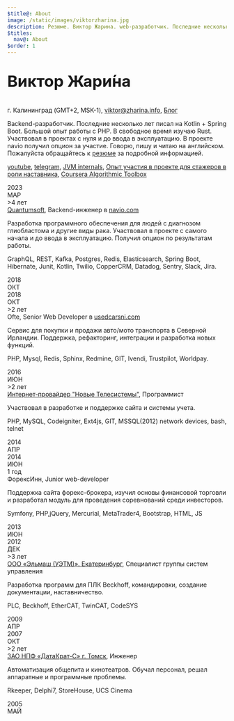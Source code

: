 ```yaml
---
$title@: About
image: /static/images/viktorzharina.jpg
description: Резюме. Виктор Жарина. web-разработчик. Последние несколько лет пишу на Kotlin, до этого неколько лет писал на PHP.
$titles:
  nav@: About
$order: 1
---
```


<p style="font-size: 36px; font-weight: bold;">Виктор Жари&#x301;на</p> 
г. Калининград (GMT+2, MSK-1), <a href="mailto:viktor@zharina.info">viktor@zharina.info</a>, <a href="/about/">Блог</a>

Backend-разработчик. Последние несколько лет писал на Kotlin + Spring Boot. Большой опыт работы с PHP. В свободное время изучаю Rust. Участвовал в проектах с нуля и до ввода в эксплуатацию. В проекте navio получил опцион за участие. Говорю, пишу и читаю на английском. Пожалуйста обращайтесь к <a href="https://viktor.zharina.info/static/attachments/complete_resume.pdf">резюме</a> за подробной информацией.

[youtube](https://www.youtube.com/@radiopapus), [telegram](https://t.me/radiopapus), [JVM internals](https://habr.com/ru/articles/739338/), [Опыт участия в проекте для стажеров в роли наставника](https://habr.com/ru/articles/346248/), [Coursera Algorithmic Toolbox](/static/images/coursera/cert.png)

<div class="timeline">
    <div class="row">
        <div class="points">
            <div class="point">
                <div class="year">2023</div>
                <div class="month">МАР</div>
            </div>
            <div class="line__solid"></div>
            <div class="point__interval">
                <div class="year">>4 лет</div>
            </div>
            <div class="line__solid">
                <div class="details">
                    <div class="details__title--main"><a href="//www.quantumsoft.pro">Quantumsoft</a>, Backend-инженер в <a href="//navio.com">navio.com</a></div>
                    <p class="details__text">Разработка программного обеспечения для людей с диагнозом глиобластома и другие виды рака. Участвовал в проекте с самого начала и до ввода в эксплуатацию. Получил опцион по результатам работы.</p>
                    <p class="details__skill">GraphQL, REST, Kafka, Postgres, Redis, Elasticsearch, Spring Boot, Hibernate, Junit, Kotlin, Twilio, CopperCRM, Datadog, Sentry, Slack, Jira.</p>
                </div>
            </div>
            <div class="point">
                <div class="year">2018</div>
                <div class="month">ОКТ</div>
            </div>
            <div class="line__grey"></div>
        </div>
    </div>
    <div class="row">
        <div class="points">
            <div class="point">
                <div class="year">2018</div>
                <div class="month">ОКТ</div>
            </div>
            <div class="line__solid"></div>
            <div class="point__interval">
                <div class="year">>2 лет</div>
            </div>
            <div class="line__solid">
                <div class="details">
                    <div class="details__title--main">Ofte, Senior Web Developer в <a href="//usedcarsni.com">usedcarsni.com</a></div> 
                    <p class="details__text">Сервис для покупки и продажи авто/мото транспорта в Северной Ирландии. Поддержка, рефакторинг, интеграции и разработка новых функций.</p>
                    <p class="details__skill">PHP, Mysql, Redis, Sphinx, Redmine, GIT, Ivendi, Trustpilot, Worldpay.</p>
                </div>
            </div>
        </div>
    </div>
    <div class="row">
        <div class="points">
            <div class="point">
                <div class="year">2016</div>
                <div class="month">ИЮН</div>
            </div>
            <div class="line__solid"></div>
            <div class="point__interval">
                <div class="year">>2 лет</div>
            </div>
            <div class="line__solid">
                <div class="details">
                    <div class="details__title--main"><a href="//nts.su">Интернет-провайдер "Новые Телесистемы"</a>, Программист</div>
                    <p class="details__text">Участвовал в разработке и поддержке сайта и системы учета.</p>
                    <p class="details__skill">PHP, MySQL, Codeigniter, Ext4js, GIT, MSSQL(2012) network devices, bash, telnet</p>
                </div>
            </div>
            <div class="point">
                <div class="year">2014</div>
                <div class="month">АПР</div>
            </div>
            <div class="line__grey"></div>
        </div>
    </div>
    <div class="row">
        <div class="points">
            <div class="point">
                <div class="year">2014</div>
                <div class="month">ИЮН</div>
            </div>
            <div class="point__interval">
                <div class="year">1 год</div>
            </div>
            <div class="line__solid">
                <div class="details">
                    <div class="details__title--main">ФорексИнн, Junior web-developer</div>
                    <p class="details__text">Поддержка сайта форекс-брокера, изучил основы финансовой торговли и разработал модуль для проведения соревнований среди инвесторов.</p>
                    <p class="details__skill">Symfony, PHP,jQuery, Mercurial, MetaTrader4, Bootstrap, HTML, JS</p>
                </div>
            </div>
            <div class="point">
                <div class="year">2013</div>
                <div class="month">ИЮН</div>
            </div>
            <div class="line__grey"></div>
        </div>
    </div>
    <div class="row">
        <div class="points">
            <div class="point">
                <div class="year">2012</div>
                <div class="month">ДЕК</div>
            </div>
            <div class="line__solid">
            </div>
            <div class="point__interval">
                <div class="year">>3 лет</div>
            </div>
            <div class="line__solid">
                <div class="details">
                    <div class="details__title--main"><a href="//uetm.ru">ООО «Эльмаш (УЭТМ)». Екатеринбург</a>, Специалист группы систем управления</div>
                    <p class="details__text">Разработка программ для ПЛК Beckhoff, командировки, создание документации, наставничество.</p>
                    <p class="details__skill">PLC, Beckhoff, EtherCAT, TwinCAT, CodeSYS</p>
                </div>
            </div>
            <div class="point">
                <div class="year">2009</div>
                <div class="month">АПР</div>
            </div>
            <div class="line__grey"></div>
        </div>
    </div>
    <div class="row">
        <div class="points">
            <div class="point">
                <div class="year">2007</div>
                <div class="month">ОКТ</div>
            </div>
            <div class="line__solid"></div>
            <div class="point__interval">
                <div class="year">>2 лет</div>
            </div>
            <div class="line__solid">
                <div class="details">
                    <div class="details__title--main"><a href="//datakrat.com">ЗАО НПФ «ДатаКрат-С» г. Томск</a>, Инженер</div>
                    <p class="details__text">Автоматизация общепита и кинотеатров. Обучал персонал, решал аппаратные и программные проблемы.</p>
                    <p class="details__skill">Rkeeper, Delphi7, StoreHouse, UCS Cinema</p>
                </div>
            </div>
            <div class="point">
                <div class="year">2005</div>
                <div class="month">МАЙ</div>
            </div>
        </div>
    </div>
</div>
